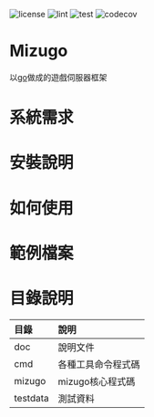 ![license](https://img.shields.io/github/license/yinweli/Mizugo)
![lint](https://github.com/yinweli/Mizugo/actions/workflows/lint.yml/badge.svg)
![test](https://github.com/yinweli/Mizugo/actions/workflows/test.yml/badge.svg)
![codecov](https://codecov.io/gh/yinweli/Mizugo/branch/main/graph/badge.svg?token=1DGCDV1S69)

# Mizugo
以[go]做成的遊戲伺服器框架

# 系統需求

# 安裝說明

# 如何使用

# 範例檔案

# 目錄說明

| 目錄     | 說明               |
|:---------|:-------------------|
| doc      | 說明文件           |
| cmd      | 各種工具命令程式碼 |
| mizugo   | mizugo核心程式碼   |
| testdata | 測試資料           |

[go]: https://go.dev/dl/
